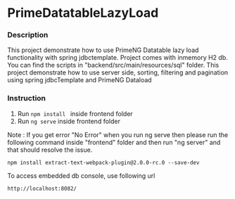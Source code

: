 # PrimeDatatableLazyLoad

### Description
This project demonstrate how to use PrimeNG Datatable lazy load functionality with spring jdbctemplate.
Project comes with inmemory H2 db. You can find the scripts in "backend/src/main/resources/sql" folder.
This project demonstrate how to use server side, sorting, filtering and pagination using spring jdbcTemplate
and PrimeNG Dataload


### Instruction
1. Run ```npm install ``` inside frontend folder
2. Run ``` ng serve ``` inside frontend folder

Note : If you get error "No Error" when you run ng serve then please run the following command inside "frontend" folder and then run "ng server"
and that should resolve the issue.

```npm install extract-text-webpack-plugin@2.0.0-rc.0 --save-dev```

To access embedded db console, use following url

```http://localhost:8082/```

